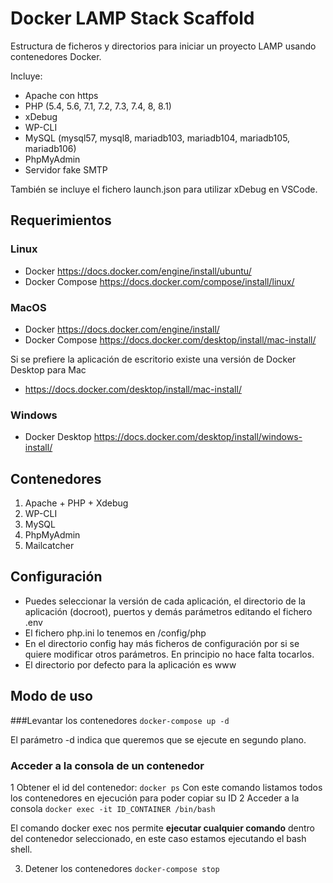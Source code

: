 # Docker LAMP Stack Scaffold
Estructura de ficheros y directorios para iniciar un proyecto LAMP usando contenedores Docker.

Incluye:
- Apache con https
- PHP (5.4, 5.6, 7.1, 7.2, 7.3, 7.4, 8, 8.1)
- xDebug
- WP-CLI
- MySQL (mysql57, mysql8, mariadb103, mariadb104, mariadb105, mariadb106)
- PhpMyAdmin
- Servidor fake SMTP

También se incluye el fichero launch.json para utilizar xDebug en VSCode.

## Requerimientos
### Linux
- Docker https://docs.docker.com/engine/install/ubuntu/
- Docker Compose https://docs.docker.com/compose/install/linux/

### MacOS
- Docker https://docs.docker.com/engine/install/
- Docker Compose https://docs.docker.com/desktop/install/mac-install/

Si se prefiere la aplicación de escritorio existe una versión de Docker Desktop para Mac
- https://docs.docker.com/desktop/install/mac-install/
### Windows
- Docker Desktop https://docs.docker.com/desktop/install/windows-install/

## Contenedores
1. Apache + PHP + Xdebug
2. WP-CLI
3. MySQL
4. PhpMyAdmin
5. Mailcatcher

## Configuración

- Puedes seleccionar la versión de cada aplicación, el directorio de la aplicación (docroot), puertos y demás parámetros editando el fichero .env
- El fichero php.ini lo tenemos en /config/php
- En el directorio config hay más ficheros de configuración por si se quiere modificar otros parámetros. En principio no hace falta tocarlos.
- El directorio por defecto para la aplicación es www

## Modo de uso

###Levantar los contenedores
```docker-compose up -d```

El parámetro -d indica que queremos que se ejecute en segundo plano.

### Acceder a la consola de un contenedor
1 Obtener el id del contenedor:
    ```docker ps```
Con este comando listamos todos los contenedores en ejecución para poder copiar su ID
2 Acceder a la consola
    ```docker exec -it ID_CONTAINER /bin/bash```

El comando docker exec nos permite **ejecutar cualquier comando** dentro del contenedor seleccionado, en este caso estamos ejecutando el bash shell.

3. Detener los contenedores
    ```docker-compose stop```
